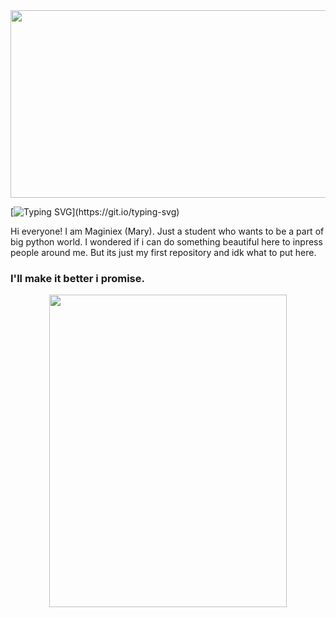 <div id="header" align="center">
  <img src="https://png.pngtree.com/thumb_back/fh260/background/20210907/pngtree-glare-geometric-graphic-purple-technology-banner-image_806647.jpg"width="1000" height="300"/>
</div>

[![Typing SVG](https://readme-typing-svg.herokuapp.com?font=Koulen&size=40&duration=5037&color=2F2EF7&background=1E42FF00&multiline=true&lines=Oh%2C+thahts+a+big+start.)](https://git.io/typing-svg)

Hi everyone! I am Maginiex (Mary).
Just a student who wants to be a part of big python world.
I wondered if i can do something beautiful here to inpress people around me. 
But its just my first repository and idk what to put here.
### I'll make it better i promise.
<div id="header" align="center">
  <img src="https://66.media.tumblr.com/43ff1ae84968ffd84606207e9995a78e/tumblr_py4mvbGe6h1tgo74ho1_1280.gif" width="380" height="500"/>
</div>
